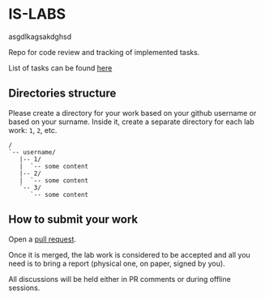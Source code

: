 # IS-LABS

asgdlkagsakdghsd

Repo for code review and tracking of implemented tasks.

List of tasks can be found [here](tasks.md)

## Directories structure

Please create a directory for your work based on your github username
or based on your surname. Inside it, create a separate directory for
each lab work: `1`, `2`, etc.

```
/
`-- username/
   |-- 1/
   |  `-- some content
   |-- 2/
   |  `-- some content
   `-- 3/
      `-- some content
```

## How to submit your work

Open a [pull request](https://docs.github.com/en/free-pro-team@latest/github/collaborating-with-issues-and-pull-requests/about-pull-requests).

Once it is merged, the lab work is considered to be accepted and
all you need is to bring a report (physical one, on paper, signed by you).

All discussions will be held either in PR comments or during offline
sessions.